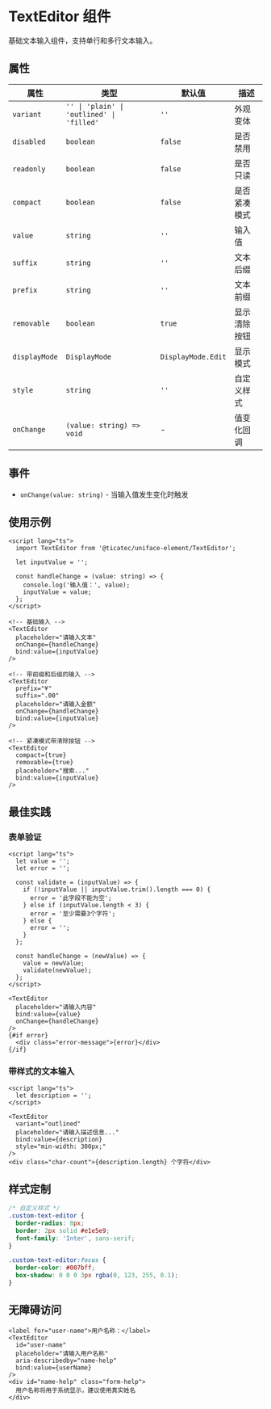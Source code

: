 # TextEditor 组件

基础文本输入组件，支持单行和多行文本输入。

## 属性

| 属性 | 类型 | 默认值 | 描述 |
|------|------|--------|------|
| `variant` | `'' \| 'plain' \| 'outlined' \| 'filled'` | `''` | 外观变体 |
| `disabled` | `boolean` | `false` | 是否禁用 |
| `readonly` | `boolean` | `false` | 是否只读 |
| `compact` | `boolean` | `false` | 是否紧凑模式 |
| `value` | `string` | `''` | 输入值 |
| `suffix` | `string` | `''` | 文本后缀 |
| `prefix` | `string` | `''` | 文本前缀 |
| `removable` | `boolean` | `true` | 显示清除按钮 |
| `displayMode` | `DisplayMode` | `DisplayMode.Edit` | 显示模式 |
| `style` | `string` | `''` | 自定义样式 |
| `onChange` | `(value: string) => void` | - | 值变化回调 |

## 事件

- `onChange(value: string)` - 当输入值发生变化时触发

## 使用示例

```svelte
<script lang="ts">
  import TextEditor from '@ticatec/uniface-element/TextEditor';
  
  let inputValue = '';
  
  const handleChange = (value: string) => {
    console.log('输入值：', value);
    inputValue = value;
  };
</script>

<!-- 基础输入 -->
<TextEditor 
  placeholder="请输入文本"
  onChange={handleChange}
  bind:value={inputValue}
/>

<!-- 带前缀和后缀的输入 -->
<TextEditor 
  prefix="¥"
  suffix=".00"
  placeholder="请输入金额"
  onChange={handleChange}
  bind:value={inputValue}
/>

<!-- 紧凑模式带清除按钮 -->
<TextEditor 
  compact={true}
  removable={true}
  placeholder="搜索..."
  bind:value={inputValue}
/>
```

## 最佳实践

### 表单验证
```svelte
<script lang="ts">
  let value = '';
  let error = '';
  
  const validate = (inputValue) => {
    if (!inputValue || inputValue.trim().length === 0) {
      error = '此字段不能为空';
    } else if (inputValue.length < 3) {
      error = '至少需要3个字符';
    } else {
      error = '';
    }
  };
  
  const handleChange = (newValue) => {
    value = newValue;
    validate(newValue);
  };
</script>

<TextEditor 
  placeholder="请输入内容"
  bind:value={value}
  onChange={handleChange}
/>
{#if error}
  <div class="error-message">{error}</div>
{/if}
```

### 带样式的文本输入
```svelte
<script lang="ts">
  let description = '';
</script>

<TextEditor 
  variant="outlined"
  placeholder="请输入描述信息..."
  bind:value={description}
  style="min-width: 300px;"
/>
<div class="char-count">{description.length} 个字符</div>
```

## 样式定制

```css
/* 自定义样式 */
.custom-text-editor {
  border-radius: 8px;
  border: 2px solid #e1e5e9;
  font-family: 'Inter', sans-serif;
}

.custom-text-editor:focus {
  border-color: #007bff;
  box-shadow: 0 0 0 3px rgba(0, 123, 255, 0.1);
}
```

## 无障碍访问

```svelte
<label for="user-name">用户名称：</label>
<TextEditor 
  id="user-name"
  placeholder="请输入用户名称"
  aria-describedby="name-help"
  bind:value={userName}
/>
<div id="name-help" class="form-help">
  用户名称将用于系统显示，建议使用真实姓名
</div>
```